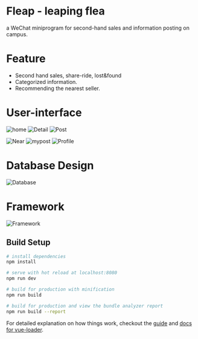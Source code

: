 # Fleap - leaping flea
a WeChat miniprogram for second-hand sales and information posting on campus.

# Feature
* Second hand sales, share-ride, lost&found
* Categorized information.
* Recommending the nearest seller.

# User-interface

![home](/images/Home.png)
![Detail](/images/Detail.png)
![Post](/images/Post.png)

![Near](/images/Near.png)
![mypost](/images/mypost.png)
![Profile](/images/Profile.png)

# Database Design
![Database](/images/ER.png)

# Framework
![Framework](/images/framework.png)


## Build Setup

``` bash
# install dependencies
npm install

# serve with hot reload at localhost:8080
npm run dev

# build for production with minification
npm run build

# build for production and view the bundle analyzer report
npm run build --report
```
For detailed explanation on how things work, checkout the [guide](http://vuejs-templates.github.io/webpack/) and [docs for vue-loader](http://vuejs.github.io/vue-loader).
